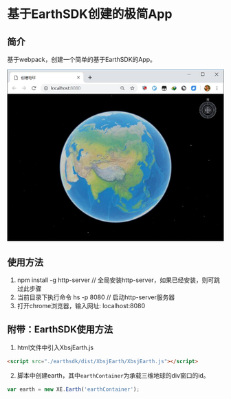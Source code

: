 # 基于EarthSDK创建的极简App

## 简介

基于webpack，创建一个简单的基于EarthSDK的App。

![预览](./preview.jpg)

## 使用方法

1. npm install -g http-server // 全局安装http-server，如果已经安装，则可跳过此步骤
2. 当前目录下执行命令 hs -p 8080 // 启动http-server服务器
3. 打开chrome浏览器，输入网址: localhost:8080

## 附带：EarthSDK使用方法

1. html文件中引入XbsjEarth.js
```html
<script src="./earthsdk/dist/XbsjEarth/XbsjEarth.js"></script>
```

2. 脚本中创建earth，其中```earthContainer```为承载三维地球的div窗口的id。
```javascript
var earth = new XE.Earth('earthContainer');
```

